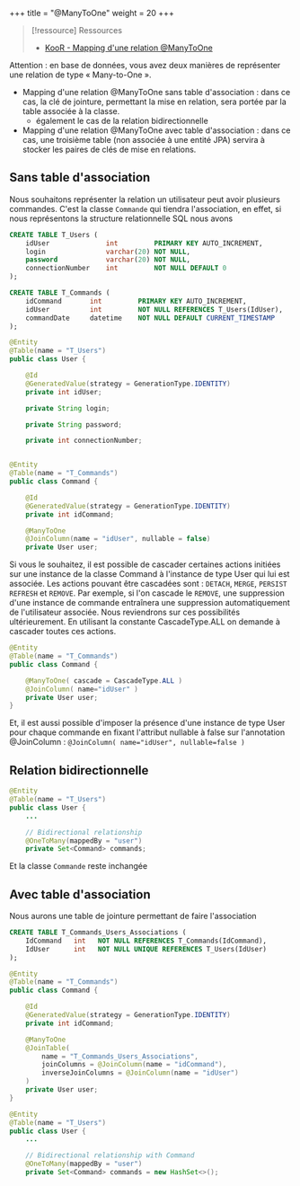 +++
title = "@ManyToOne"
weight = 20
+++

> [!ressource] Ressources
> - [KooR - Mapping d'une relation @ManyToOne](https://koor.fr/Java/TutorialJEE/jee_jpa_many_to_one.wp)

Attention : en base de données, vous avez deux manières de représenter une relation de type « Many-to-One ».
- Mapping d'une relation @ManyToOne sans table d'association : dans ce cas, la clé de jointure, permettant la mise en relation, sera portée par la table associée à la classe.
    - également le cas de la relation bidirectionnelle 
- Mapping d'une relation @ManyToOne avec table d'association : dans ce cas, une troisième table (non associée à une entité JPA) servira à stocker les paires de clés de mise en relations.

## Sans table d'association
Nous souhaitons représenter la relation un utilisateur peut avoir plusieurs commandes. C'est la classe `Commande` qui tiendra l'association, en effet, si nous représentons la structure relationnelle SQL nous avons
```sql
CREATE TABLE T_Users (
    idUser              int         PRIMARY KEY AUTO_INCREMENT,
    login               varchar(20) NOT NULL,
    password            varchar(20) NOT NULL,
    connectionNumber    int         NOT NULL DEFAULT 0
);

CREATE TABLE T_Commands (
    idCommand       int         PRIMARY KEY AUTO_INCREMENT,
    idUser          int         NOT NULL REFERENCES T_Users(IdUser),
    commandDate     datetime    NOT NULL DEFAULT CURRENT_TIMESTAMP
);
```

```java
@Entity
@Table(name = "T_Users")
public class User {

    @Id
    @GeneratedValue(strategy = GenerationType.IDENTITY)
    private int idUser;

    private String login;

    private String password;

    private int connectionNumber;
```

```java

@Entity
@Table(name = "T_Commands")
public class Command {

    @Id
    @GeneratedValue(strategy = GenerationType.IDENTITY)
    private int idCommand;

    @ManyToOne
    @JoinColumn(name = "idUser", nullable = false)
    private User user;
```

Si vous le souhaitez, il est possible de cascader certaines actions initiées sur une instance de la classe Command à l'instance de type User qui lui est associée. Les actions pouvant être cascadées sont : `DETACH`, `MERGE`, `PERSIST` `REFRESH` et `REMOVE`. Par exemple, si l'on cascade le `REMOVE`, une suppression d'une instance de commande entraînera une suppression automatiquement de l'utilisateur associée. Nous reviendrons sur ces possibilités ultérieurement. En utilisant la constante CascadeType.ALL on demande à cascader toutes ces actions. 

```java
@Entity 
@Table(name = "T_Commands")
public class Command {

    @ManyToOne( cascade = CascadeType.ALL )
    @JoinColumn( name="idUser" )
    private User user;            
}
```

Et,  il est aussi possible d'imposer la présence d'une instance de type User pour chaque commande en fixant l'attribut nullable à false sur l'annotation @JoinColumn : `@JoinColumn( name="idUser", nullable=false )`

## Relation bidirectionnelle  
```java
@Entity
@Table(name = "T_Users")
public class User {
    ...

    // Bidirectional relationship
    @OneToMany(mappedBy = "user")
    private Set<Command> commands;
```

Et la classe `Commande` reste inchangée

## Avec table d'association
Nous aurons une table de jointure permettant de faire l'association
```sql
CREATE TABLE T_Commands_Users_Associations (
    IdCommand   int   NOT NULL REFERENCES T_Commands(IdCommand),
    IdUser      int   NOT NULL UNIQUE REFERENCES T_Users(IdUser)
);
```

```java
@Entity
@Table(name = "T_Commands")
public class Command {

    @Id
    @GeneratedValue(strategy = GenerationType.IDENTITY)
    private int idCommand;

    @ManyToOne
    @JoinTable(
        name = "T_Commands_Users_Associations",
        joinColumns = @JoinColumn(name = "idCommand"),
        inverseJoinColumns = @JoinColumn(name = "idUser")
    )
    private User user;
}
```

```java
@Entity
@Table(name = "T_Users")
public class User {
    ...

    // Bidirectional relationship with Command
    @OneToMany(mappedBy = "user")
    private Set<Command> commands = new HashSet<>();
```
